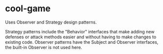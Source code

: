 # cool-game
Uses Observer and Strategy design patterns.

Strategy patterns include the "Behavior" interfaces that make adding new defenses or attack methods easier and
without having to make changes to existing code. 
Observer patterns have the Subject and Observer interfaces, the built-in Observer is not used here.
